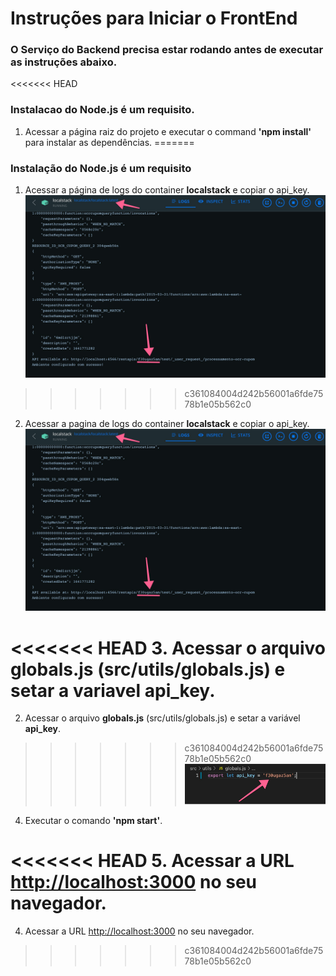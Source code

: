 # Instruções para Iniciar o FrontEnd

### O Serviço do Backend precisa estar rodando antes de executar as instruções abaixo.

<<<<<<< HEAD
### Instalacao do **Node.js** é um requisito.

1. Acessar a página raiz do projeto e executar o command **'npm install'** para instalar as dependências.
=======
### Instalação do **Node.js** é um requisito

1. Acessar a página de logs do container **localstack** e copiar o api_key.
![](api_key.jpg)
>>>>>>> c361084004d242b56001a6fde7578b1e05b562c0

2. Acessar a pagina de logs do container **localstack** e copiar o api_key.
![](api_key.jpg)

<<<<<<< HEAD
3. Acessar o arquivo **globals.js** (src/utils/globals.js) e setar a variavel **api_key**.
=======
2. Acessar o arquivo **globals.js** (src/utils/globals.js) e setar a variável **api_key**.
>>>>>>> c361084004d242b56001a6fde7578b1e05b562c0
![](api_key_var.jpg)

4. Executar o comando **'npm start'**.


<<<<<<< HEAD
5. Acessar a URL [http://localhost:3000](http://localhost:3000) no seu navegador.
=======
4. Acessar a URL [http://localhost:3000](http://localhost:3000) no seu navegador.
>>>>>>> c361084004d242b56001a6fde7578b1e05b562c0
